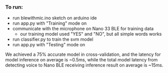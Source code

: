 ### To run:
  * run blewithmic.ino sketch on arduino ide
  * run app.py with "Training" mode on
  * communicate with the microphone on Nano 33 BLE for training data
    * our training model used "YES" and "NO", but all simple words works
  * run classifier.py to train the svm model 
  * run app.py with "Testing" mode on

We achieved a 75% accurate model in cross-validation, and the latency for model
inference on average is ~0.5ms, while the total model latency from detecting voice
to Nano BLE receiving inference result on average is ~15ms.
